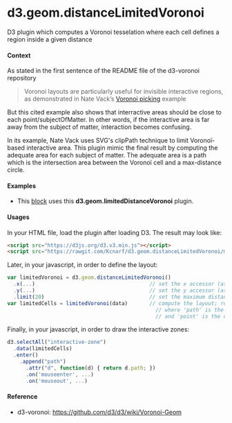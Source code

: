 # d3.geom.distanceLimitedVoronoi
D3 plugin which computes a Voronoi tesselation where each cell defines a region inside a given distance

#### Context

As stated in the first sentence of the README file  of the d3-voronoi repository

> Voronoi layouts are particularly useful for invisible interactive regions, as demonstrated in Nate Vack’s [Voronoi picking](http://bl.ocks.org/njvack/1405439) example

But this cited example also shows that interractive areas should be close to each point/subjectOfMatter. In other words, if the interactive area is far away from the subject of matter, interaction becomes confusing.

In its example, Nate Vack uses SVG's clipPath technique to limit Voronoï-based interactive area. This plugin mimic the final result by computing the adequate area for each subject of matter. The adequate area is a path which is the intersection area between the Voronoï cell and a max-distance circle.

#### Examples

* This <a href='http://bl.ocks.org/Kcnarf/4de291d8b2d1e6501990540d87bc1baf'>block</a> uses this __d3.geom.limitedDistanceVoronoi__ plugin.

#### Usages
In your HTML file, load the plugin after loading D3. The result may look like:
```html
<script src="https://d3js.org/d3.v3.min.js"></script>
<script src="https://rawgit.com/Kcnarf/d3.geom.distanceLimitedVoronoi/master/distance-limited-voronoi.js"></script>
```

Later, in your javascript, in order to define the layout:
```javascript
var limitedVoronoi = d3.geom.distanceLimitedVoronoi()
  .x(...)                                     // set the x accessor (as in d3.vgeom.voronoi)
  .y(...)                                     // set the y accessor (as in d3.vgeom.voronoi)
  .limit(20)                                  // set the maximum distance
var limitedCells = limitedVoronoi(data)       // compute the layout; return an array of {path: , point: }
                                                // where 'path' is the adequate interactive zone around the datum
                                                // and 'point' is the datum (as in d3.vgeom.voronoi)
```

Finally, in your javascript, in order to draw the interactive zones:
```javascript
d3.selectAll("interactive-zone")
  .data(limitedCells)
  .enter()
    .append("path")
      .attr("d", function(d) { return d.path; })
      .on('mouseenter', ...)
      .on('mouseout', ...)
```

#### Reference
* d3-voronoi: https://github.com/d3/d3/wiki/Voronoi-Geom
